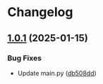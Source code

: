 # Changelog

## [1.0.1](https://github.com/voltron-ops/templates/compare/template1-v1.0.0...template1@v1.0.1) (2025-01-15)


### Bug Fixes

* Update main.py ([db508dd](https://github.com/voltron-ops/templates/commit/db508dd8acc2937a4bf18ac2347bf125579c1426))
